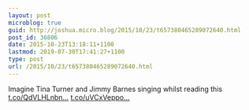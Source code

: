 ```yaml
---
layout: post
microblog: true
guid: http://joshua.micro.blog/2015/10/23/t657380465289072640.html
post_id: 36806
date: 2015-10-23T13:18:11+1100
lastmod: 2019-07-30T17:41:27+1100
type: post
url: /2015/10/23/t657380465289072640.html
---
```

Imagine Tina Turner and Jimmy Barnes singing whilst reading this [t.co/QdVLHLnbn...](https://t.co/QdVLHLnbnN) [t.co/uVCxVeppo...](https://t.co/uVCxVeppoW)
